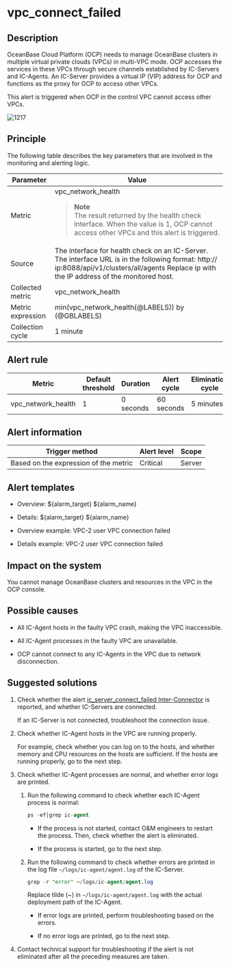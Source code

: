 vpc_connect_failed
=======================================

**Description**
------------------------------------

OceanBase Cloud Platform (OCP) needs to manage OceanBase clusters in multiple virtual private clouds (VPCs) in multi-VPC mode. OCP accesses the services in these VPCs through secure channels established by IC-Servers and IC-Agents. An IC-Server provides a virtual IP (VIP) address for OCP and functions as the proxy for OCP to access other VPCs.

This alert is triggered when OCP in the control VPC cannot access other VPCs.

![1217](https://help-static-aliyun-doc.aliyuncs.com/assets/img/en-US/6155306461/p371132.png)

Principle
------------------------------

The following table describes the key parameters that are involved in the monitoring and alerting logic.

|     Parameter     |                                                                                             Value                                                                                              |
|-------------------|------------------------------------------------------------------------------------------------------------------------------------------------------------------------------------------------|
| Metric            | vpc_network_health <blockquote>**Note**  <br>The result returned by the health check interface. When the value is 1, OCP cannot access other VPCs and this alert is triggered. </blockquote>                |
| Source            | The interface for health check on an IC-Server. The interface URL is in the following format: http:// ip:8088/api/v1/clusters/all/agents Replace ip with the IP address of the monitored host. |
| Collected metric  | vpc_network_health                                                                                                                                                                             |
| Metric expression | min(vpc_network_health{@LABELS}) by (@GBLABELS)                                                                                                                                                |
| Collection cycle  | 1 minute                                                                                                                                                                                       |

**Alert rule**
-----------------------------------

|       Metric       | Default threshold | Duration  | Alert cycle | Elimination cycle |
|--------------------|-------------------|-----------|-------------|-------------------|
| vpc_network_health | 1                 | 0 seconds | 60 seconds  | 5 minutes         |

**Alert information**
------------------------------------------

|            Trigger method             | Alert level | Scope  |
|---------------------------------------|-------------|--------|
| Based on the expression of the metric | Critical    | Server |

**Alert templates**
----------------------------------------

* Overview: ${alarm_target} ${alarm_name}

* Details: ${alarm_target} ${alarm_name}

* Overview example: VPC-2 user VPC connection failed

* Details example: VPC-2 user VPC connection failed

**Impact on the system**
---------------------------------------------

You cannot manage OceanBase clusters and resources in the VPC in the OCP console.

**Possible causes**
----------------------------------------

* All IC-Agent hosts in the faulty VPC crash, making the VPC inaccessible.

* All IC-Agent processes in the faulty VPC are unavailable.

* OCP cannot connect to any IC-Agents in the VPC due to network disconnection.

**Suggested solutions**
--------------------------------------------

1. Check whether the alert [ic_server_connect_failed Inter-Connector](28.ic_server_connect_failed.md) is reported, and whether IC-Servers are connected.

   If an IC-Server is not connected, troubleshoot the connection issue.

2. Check whether IC-Agent hosts in the VPC are running properly.

   For example, check whether you can log on to the hosts, and whether memory and CPU resources on the hosts are sufficient. If the hosts are running properly, go to the next step.

3. Check whether IC-Agent processes are normal, and whether error logs are printed.

   1. Run the following command to check whether each IC-Agent process is normal:

      ```sql
      ps -ef|grep ic-agent
      ```

      * If the process is not started, contact O\&M engineers to restart the process. Then, check whether the alert is eliminated.

      * If the process is started, go to the next step.

   2. Run the following command to check whether errors are printed in the log file `~/logs/ic-agent/agent.log` of the IC-Server.

      ```sql
      grep -r "error" ~/logs/ic-agent/agent.log
      ```

      Replace tilde (\~) in `~/logs/ic-agent/agent.log` with the actual deployment path of the IC-Agent.
      * If error logs are printed, perform troubleshooting based on the errors.

      * If no error logs are printed, go to the next step.

4. Contact technical support for troubleshooting if the alert is not eliminated after all the preceding measures are taken.

